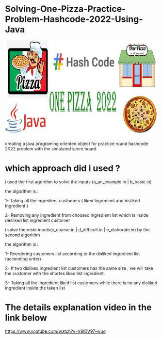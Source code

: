 # Solving-One-Pizza-Practice-Problem-Hashcode-2022-Using-Java
![](image_one_pizza_pb.png)

creating a java programing oriented object for practice round hashcode 2022 problem with the simulated score board

# which approach did i used ?
i used the first agorithm to solve the inputs (a_an_example.in | b_basic.in)

the algorithm is :

1- Taking all the ingredient customers ( liked Ingredient and disliked Ingredient )

2- Removing any ingredient from choosed ingredient list which is inside desliked  list ingredient customer

i solve the reste inputs(c_coarse.in | d_difficult.in | e_elaborate.in) by the second algorithm

the algorithm is :

1- Reordering customers list according to the disliked ingredient list (accending order)

2- If  two disliked ingredient list customers has the same size , we will take the customer with the shortes liked list ingredient.

3- Taking all the ingredient liked list customers while there is no any disliked ingredient inside the taken list

# The details explanation video in the link below
https://www.youtube.com/watch?v=V8IDV97-wuo








